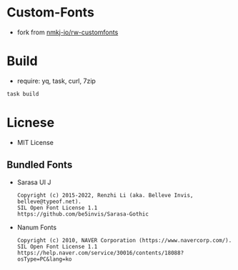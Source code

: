 # Custom-Fonts

* fork from [nmkj-io/rw-customfonts](https://github.com/nmkj-io/rw-customfonts)

# Build

* require: yq, task, curl, 7zip

```bash
task build
```

# Licnese

* MIT License

## Bundled Fonts

* Sarasa UI J
    ```
    Copyright (c) 2015-2022, Renzhi Li (aka. Belleve Invis, belleve@typeof.net).
    SIL Open Font License 1.1
    https://github.com/be5invis/Sarasa-Gothic
    ```

* Nanum Fonts
    ```
    Copyright (c) 2010, NAVER Corporation (https://www.navercorp.com/).
    SIL Open Font License 1.1
    https://help.naver.com/service/30016/contents/18088?osType=PC&lang=ko
    ```
